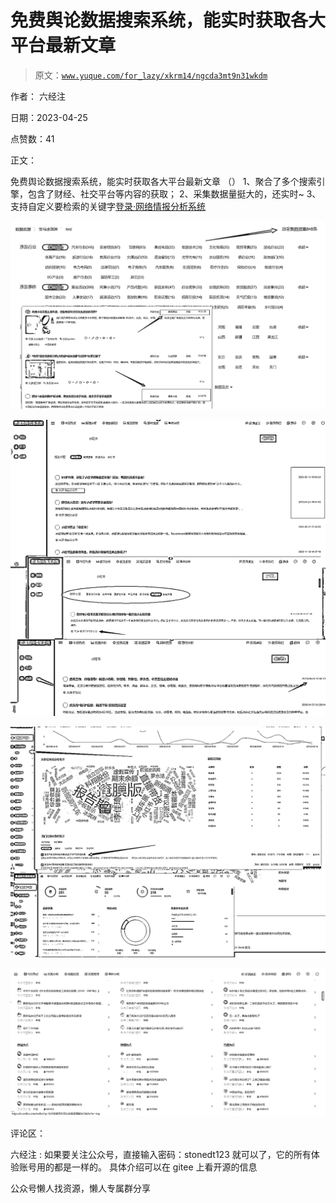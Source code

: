 # 免费舆论数据搜索系统，能实时获取各大平台最新文章

> 原文：[`www.yuque.com/for_lazy/xkrm14/ngcda3mt9n31wkdm`](https://www.yuque.com/for_lazy/xkrm14/ngcda3mt9n31wkdm)

作者： 六经注

日期：2023-04-25

点赞数：41

正文：

免费舆论数据搜索系统，能实时获取各大平台最新文章 （） 1、聚合了多个搜索引擎，包含了财经、社交平台等内容的获取； 2、采集数据量挺大的，还实时~ 3、支持自定义要检索的关键字[登录·网络情报分析系统](http://open-yuqing.stonedt.com/)

![](img/5a42e3538556ed98372a87cc1f473d88.png)  

![](img/6f6358bf014cb9ac58b14e6dcccfd76b.png)  

![](img/4175410aa4ad95af0f9c39dda27fa4f8.png)  

![](img/c29d561ed2d78a219d3cff980b164469.png)  

评论区：

六经注 : 如果要关注公众号，直接输入密码：stonedt123 就可以了，它的所有体验账号用的都是一样的。 具体介绍可以在 gitee 上看开源的信息

公众号懒人找资源，懒人专属群分享

